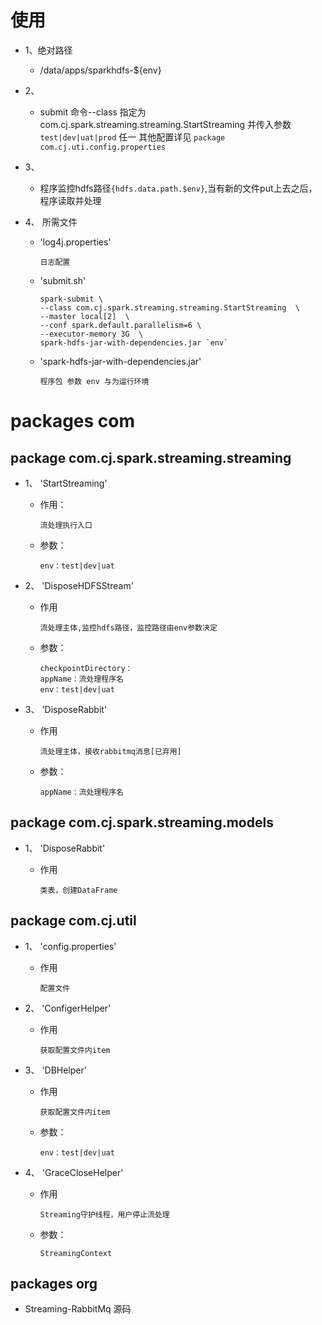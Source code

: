 使用
=======
 + 1、绝对路径
    - /data/apps/sparkhdfs-${env}
 
 + 2、
    - submit 命令--class 指定为 com.cj.spark.streaming.streaming.StartStreaming 
     并传入参数 `test|dev|uat|prod` 任一
     其他配置详见 `package com.cj.uti.config.properties`
 + 3、
    - 程序监控hdfs路径`{hdfs.data.path.$env}`,当有新的文件put上去之后，程序读取并处理
 + 4、
    所需文件 
    - 'log4j.properties'
    
        ```
        日志配置
        ```
    - 'submit.sh'
    
        ```
        spark-submit \
        --class com.cj.spark.streaming.streaming.StartStreaming  \
        --master local[2]  \
        --conf spark.default.parallelism=6 \
        --executor-memory 3G  \
        spark-hdfs-jar-with-dependencies.jar `env`
        ```
    - 'spark-hdfs-jar-with-dependencies.jar'
    
        ```
        程序包 参数 env 与为运行环境
        ```

packages com
=======

package com.cj.spark.streaming.streaming
---
 
+ 1、 'StartStreaming'
   -  作用：
   
        ```
        流处理执行入口
         ```
        
   -  参数：
    
        ```
        env：test|dev|uat
        ```

+ 2、 'DisposeHDFSStream'
   -  作用

        ```
        流处理主体,监控hdfs路径，监控路径由env参数决定
        ```
   -  参数：

        ```
        checkpointDirectory：
        appName：流处理程序名
        env：test|dev|uat
        ```

+ 3、 'DisposeRabbit'
   -  作用

        ```
        流处理主体，接收rabbitmq消息[已弃用]
        ```
        
   -  参数：

        ```
        appName：流处理程序名
        ```

package com.cj.spark.streaming.models
---

+ 1、 'DisposeRabbit'
   -  作用

        ```
        类表，创建DataFrame
        ```

package com.cj.util
---
+ 1、 'config.properties'
   -  作用

        ```
        配置文件
        ```
        
+ 2、 'ConfigerHelper'
   -  作用

        ```
        获取配置文件内item
        ```
+ 3、 'DBHelper'
   -  作用

        ```
        获取配置文件内item
        ```
        
   -  参数：

        ```
        env：test|dev|uat
        ```
        
+ 4、 'GraceCloseHelper'
   -  作用

        ```
        Streaming守护线程，用户停止流处理
        ```
        
   -  参数：

        ```
        StreamingContext
        ```    

packages org
---
* 
    Streaming-RabbitMq  源码
      